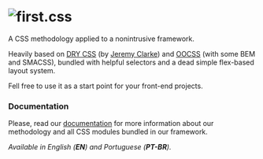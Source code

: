 ![first.css](http://i.imgur.com/hvPtApX.jpg "first.css")
=========

A CSS methodology applied to a nonintrusive framework.

Heavily based on [DRY CSS](http://www.slideshare.net/jeremyclarke/dry-css-a-dontrepeatyourself-methodology-for-creating-efficient-unified-and-scalable-stylesheets) (by [Jeremy Clarke](http://simianuprising.com/)) and [OOCSS](http://www.slideshare.net/stubbornella/object-oriented-css) (with some BEM and SMACSS), bundled with helpful selectors and a dead simple flex-based layout system.

Fell free to use it as a start point for your front-end projects.

### Documentation

Please, read our [documentation](https://josantana.gitbooks.io/first/content/) for more information about our methodology and all CSS modules bundled in our framework.

*Available in English (__EN__) and Portuguese (__PT-BR__).*
